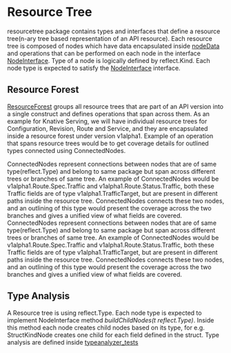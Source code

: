 # Resource Tree

resourcetree package contains types and interfaces that define a resource tree(n-ary tree based representation of an API resource). Each resource tree is composed of nodes which have data encapsulated inside [nodeData](node.go) and operations that can be performed on each node in the interface [NodeInterface](node.go). Type of a node is logically defined by reflect.Kind. Each node type is expected to satisfy the [NodeInterface](node.go) interface.  

## Resource Forest  
[ResourceForest](resourceforest.go) groups all resource trees that are part of an API version into a single construct and defines operations that span across them. As an example for Knative Serving, we will have individual resource trees for Configuration, Revision, Route and Service, and they are encapsulated inside a resource forest under version v1alpha1. Example of an operation that spans resource trees would be to get coverage details for outlined types connected using ConnectedNodes.

ConnectedNodes represent connections between nodes that are of same type(reflect.Type) and belong to same package but span across different trees or branches of same tree. An example of ConnectedNodes would be v1alpha1.Route.Spec.Traffic and v1alpha1.Route.Status.Traffic, both these Traffic fields are of type v1alpha1.TrafficTarget, but are present in different paths inside the resource tree. ConnectedNodes connects these two nodes, and an outlining of this type would present the coverage across the two branches and gives a unified view of what fields are covered.
ConnectedNodes represent connections between nodes that are of same type(reflect.Type) and belong to same package but span across different trees or branches of same tree. An example of ConnectedNodes would be v1alpha1.Route.Spec.Traffic and v1alpha1.Route.Status.Traffic, both these Traffic fields are of type v1alpha1.TrafficTarget, but are present in different paths inside the resource tree. ConnectedNodes connects these two nodes, and an outlining of this type would present the coverage across the two branches and gives a unified view of what fields are covered.

## Type Analysis
A Resource tree is using reflect.Type. Each node type is expected to implement NodeInterface method *buildChildNodes(t reflect.Type)*. Inside this method each node creates child nodes based on its type, for e.g. StructKindNode creates one child for each field defined in the struct. Type analysis are defined inside [typeanalyzer_tests](typeanalyzer_test.go)  